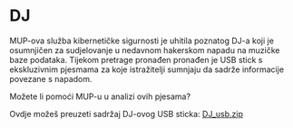 # DJ
MUP-ova služba kibernetičke sigurnosti je uhitila poznatog DJ-a koji je osumnjičen za sudjelovanje u nedavnom hakerskom napadu na muzičke baze podataka. Tijekom pretrage pronađen pronađen je USB stick s ekskluzivnim pjesmama za koje istražitelji sumnjaju da sadrže informacije povezane s napadom. 

Možete li pomoći MUP-u u analizi ovih pjesama?

Ovdje možeš preuzeti sadržaj DJ-ovog USB sticka: [DJ_usb.zip](https://github.com/fnovak22/ctf-zavrsni/raw/refs/heads/main/Zadaci/Forenzika/DJ/Datoteke/DJ_usb.zip)
